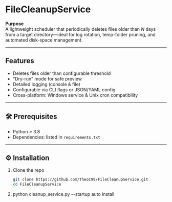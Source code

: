 # FileCleanupService

**Purpose**  
A lightweight scheduler that periodically deletes files older than _N_ days from a target directory—ideal for log rotation, temp-folder pruning, and automated disk-space management.

---

## Features

- Deletes files older than configurable threshold  
- “Dry-run” mode for safe preview  
- Detailed logging (console & file)  
- Configurable via CLI flags or JSON/YAML config  
- Cross-platform: Windows service & Unix cron compatibility  

---

## 🛠️ Prerequisites

- Python ≥ 3.8  
- Dependencies: listed in `requirements.txt`  

---

## ⚙️ Installation

1. Clone the repo  
   ```bash
   git clone https://github.com/TheoC99/FileCleanupService.git
   cd FileCleanupService
2. python cleanup_service.py --startup auto install
